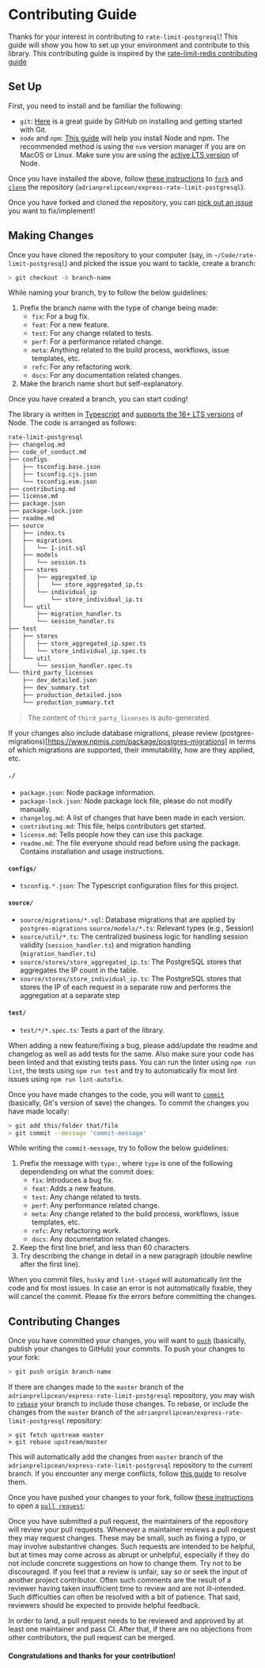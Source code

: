 # Contributing Guide

Thanks for your interest in contributing to `rate-limit-postgresql`! This guide
will show you how to set up your environment and contribute to this library.
This contributing guide is inspired by the
[rate-limit-redis contributing guide](https://github.com/express-rate-limit/rate-limit-redis/blob/main/contributing.md)

## Set Up

First, you need to install and be familiar the following:

- `git`: [Here](https://github.com/git-guides) is a great guide by GitHub on
  installing and getting started with Git.
- `node` and `npm`:
  [This guide](https://nodejs.org/en/download/package-manager/) will help you
  install Node and npm. The recommended method is using the `nvm` version
  manager if you are on MacOS or Linux. Make sure you are using the
  [active LTS version](https://github.com/nodejs/Release#release-schedule) of
  Node.

Once you have installed the above, follow
[these instructions](https://docs.github.com/en/get-started/quickstart/fork-a-repo)
to
[`fork`](https://docs.github.com/en/pull-requests/collaborating-with-pull-requests/working-with-forks)
and [`clone`](https://github.com/git-guides/git-clone) the repository
(`adrianprelipcean/express-rate-limit-postgresql`).

Once you have forked and cloned the repository, you can
[pick out an issue](https://github.com/adrianprelipcean/express-rate-limit-postgresql/issues)
you want to fix/implement!

## Making Changes

Once you have cloned the repository to your computer (say, in
`~/Code/rate-limit-postgresql`) and picked the issue you want to tackle, create
a branch:

```sh
> git checkout -b branch-name
```

While naming your branch, try to follow the below guidelines:

1. Prefix the branch name with the type of change being made:
   - `fix`: For a bug fix.
   - `feat`: For a new feature.
   - `test`: For any change related to tests.
   - `perf`: For a performance related change.
   - `meta`: Anything related to the build process, workflows, issue templates,
     etc.
   - `refc`: For any refactoring work.
   - `docs`: For any documentation related changes.
2. Make the branch name short but self-explanatory.

Once you have created a branch, you can start coding!

The library is written in
[Typescript](https://github.com/microsoft/TypeScript#readme) and
[supports the 16+ LTS versions](https://github.com/nodejs/Release#release-schedule)
of Node. The code is arranged as follows:

```sh
rate-limit-postgresql
├── changelog.md
├── code_of_conduct.md
├── configs
│   ├── tsconfig.base.json
│   ├── tsconfig.cjs.json
│   └── tsconfig.esm.json
├── contributing.md
├── license.md
├── package.json
├── package-lock.json
├── readme.md
├── source
│   ├── index.ts
│   ├── migrations
│   │   └── 1-init.sql
│   ├── models
│   │   └── session.ts
│   ├── stores
│   │   ├── aggregated_ip
│   │   │   └── store_aggregated_ip.ts
│   │   └── individual_ip
│   │       └── store_individual_ip.ts
│   └── util
│       ├── migration_handler.ts
│       └── session_handler.ts
├── test
│   ├── stores
│   │   ├── store_aggregated_ip.spec.ts
│   │   └── store_individual_ip.spec.ts
│   └── util
│       └── session_handler.spec.ts
└── third_party_licenses
    ├── dev_detailed.json
    ├── dev_summary.txt
    ├── production_detailed.json
    └── production_summary.txt
```

> The content of `third_party_licenses` is auto-generated.

If your changes also include database migrations, please review
(postgres-migrations)[https://www.npmjs.com/package/postgres-migrations] in
terms of which migrations are supported, their immutability, how are they
applied, etc.

#### `./`

- `package.json`: Node package information.
- `package-lock.json`: Node package lock file, please do not modify manually.
- `changelog.md`: A list of changes that have been made in each version.
- `contributing.md`: This file, helps contributors get started.
- `license.md`: Tells people how they can use this package.
- `readme.md`: The file everyone should read before using the package. Contains
  installation and usage instructions.

#### `configs/`

- `tsconfig.*.json`: The Typescript configuration files for this project.

#### `source/`

- `source/migrations/*.sql`: Database migrations that are applied by
  `postgres-migrations` `source/models/*.ts`: Relevant types (e.g., Session)
- `source/util/*.ts`: The centralized business logic for handling session
  validity (`session_handler.ts`) and migration handling
  (`migration_handler.ts`)
- `source/stores/store_aggregated_ip.ts`: The PostgreSQL stores that aggregates
  the IP count in the table.
- `source/stores/store_individual_ip.ts`: The PostgreSQL stores that stores the
  IP of each request in a separate row and performs the aggregation at a
  separate step

#### `test/`

- `test/*/*.spec.ts`: Tests a part of the library.

When adding a new feature/fixing a bug, please add/update the readme and
changelog as well as add tests for the same. Also make sure your code has been
linted and that existing tests pass. You can run the linter using
`npm run lint`, the tests using `npm run test` and try to automatically fix most
lint issues using `npm run lint-autofix`.

Once you have made changes to the code, you will want to
[`commit`](https://github.com/git-guides/git-commit) (basically, Git's version
of save) the changes. To commit the changes you have made locally:

```sh
> git add this/folder that/file
> git commit --message 'commit-message'
```

While writing the `commit-message`, try to follow the below guidelines:

1. Prefix the message with `type:`, where `type` is one of the following
   dependending on what the commit does:
   - `fix`: Introduces a bug fix.
   - `feat`: Adds a new feature.
   - `test`: Any change related to tests.
   - `perf`: Any performance related change.
   - `meta`: Any change related to the build process, workflows, issue
     templates, etc.
   - `refc`: Any refactoring work.
   - `docs`: Any documentation related changes.
2. Keep the first line brief, and less than 60 characters.
3. Try describing the change in detail in a new paragraph (double newline after
   the first line).

When you commit files, `husky` and `lint-staged` will automatically lint the
code and fix most issues. In case an error is not automatically fixable, they
will cancel the commit. Please fix the errors before committing the changes.

## Contributing Changes

Once you have committed your changes, you will want to
[`push`](https://github.com/git-guides/git-push) (basically, publish your
changes to GitHub) your commits. To push your changes to your fork:

```sh
> git push origin branch-name
```

If there are changes made to the `master` branch of the
`adrianprelipcean/express-rate-limit-postgresql` repository, you may wish to
[`rebase`](https://docs.github.com/en/get-started/using-git/about-git-rebase)
your branch to include those changes. To rebase, or include the changes from the
`master` branch of the `adrianprelipcean/express-rate-limit-postgresql`
repository:

```
> git fetch upstream master
> git rebase upstream/master
```

This will automatically add the changes from `master` branch of the
`adrianprelipcean/express-rate-limit-postgresql` repository to the current
branch. If you encounter any merge conflicts, follow
[this guide](https://docs.github.com/en/get-started/using-git/resolving-merge-conflicts-after-a-git-rebase)
to resolve them.

Once you have pushed your changes to your fork, follow
[these instructions](https://docs.github.com/en/pull-requests/collaborating-with-pull-requests/proposing-changes-to-your-work-with-pull-requests/creating-a-pull-request-from-a-fork)
to open a
[`pull request`](https://docs.github.com/en/pull-requests/collaborating-with-pull-requests/proposing-changes-to-your-work-with-pull-requests/about-pull-requests):

Once you have submitted a pull request, the maintainers of the repository will
review your pull requests. Whenever a maintainer reviews a pull request they may
request changes. These may be small, such as fixing a typo, or may involve
substantive changes. Such requests are intended to be helpful, but at times may
come across as abrupt or unhelpful, especially if they do not include concrete
suggestions on how to change them. Try not to be discouraged. If you feel that a
review is unfair, say so or seek the input of another project contributor. Often
such comments are the result of a reviewer having taken insufficient time to
review and are not ill-intended. Such difficulties can often be resolved with a
bit of patience. That said, reviewers should be expected to provide helpful
feedback.

In order to land, a pull request needs to be reviewed and approved by at least
one maintainer and pass CI. After that, if there are no objections from other
contributors, the pull request can be merged.

#### Congratulations and thanks for your contribution!
